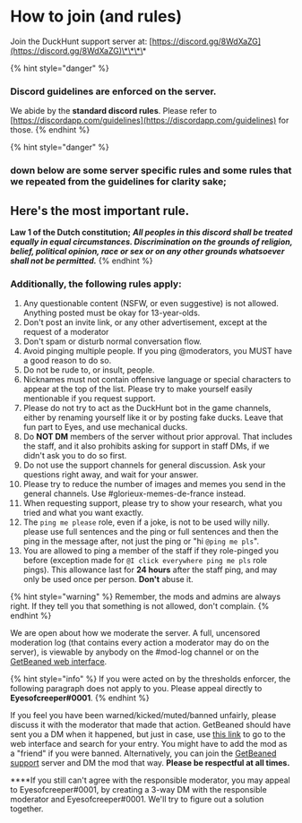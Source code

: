 # How to join \(and rules\)

Join the DuckHunt support server at: [https://discord.gg/8WdXaZG](https://discord.gg/8WdXaZG)\*\*\*\*

{% hint style="danger" %}
### **Discord guidelines are enforced on the server.**

We abide by the **standard discord rules**. Please refer to [https://discordapp.com/guidelines](https://discordapp.com/guidelines) for those.
{% endhint %}

{% hint style="danger" %}
### **down below are some server specific rules and some rules that we repeated from the guidelines for clarity sake;** 

## Here's the most important rule.

**Law 1 of the Dutch constitution;** _**All peoples in this discord shall be treated equally in equal circumstances. Discrimination on the grounds of religion, belief, political opinion, race or sex or on any other grounds whatsoever shall not be permitted.**_
{% endhint %}

### **Additionally, the following rules apply:**

1. Any questionable content \(NSFW, or even suggestive\) is not allowed. Anything posted must be okay for 13-year-olds.
2. Don't post an invite link, or any other advertisement, except at the request of a moderator
3. Don't spam or disturb normal conversation flow.
4. Avoid pinging multiple people. If you ping @moderators, you MUST have a good reason to do so.
5. Do not be rude to, or insult, people.
6. Nicknames must not contain offensive language or special characters to appear at the top of the list. Please try to make yourself easily mentionable if you request support.
7. Please do not try to act as the DuckHunt bot in the game channels, either by renaming yourself like it or by posting fake ducks. Leave that fun part to Eyes, and use mechanical ducks.
8. Do **NOT DM** members of the server without prior approval. That includes the staff, and it also prohibits asking for support in staff DMs, if we didn't ask you to do so first.
9. Do not use the support channels for general discussion. Ask your questions right away, and wait for your answer.
10. Please try to reduce the number of images and memes you send in the general channels. Use \#glorieux-memes-de-france instead.
11. When requesting support, please try to show your research, what you tried and what you want exactly.
12. The `ping me please` role, even if a joke, is not to be used willy nilly. please use full sentences and the ping or full sentences and then the ping in the message after, not just the ping or "hi `@ping me pls`".
13.  You are allowed to ping a member of the staff if they role-pinged you before \(exception made for `@I click everywhere ping me pls` role pings\). This allowance last for **24 hours** after the staff ping, and may only be used once per person. **Don't** abuse it.



{% hint style="warning" %}
Remember, the mods and admins are always right. If they tell you that something is not allowed, don't complain.
{% endhint %}

We are open about how we moderate the server. A full, uncensored moderation log \(that contains every action a moderator may do on the server\), is viewable by anybody on the \#mod-log channel or on the [GetBeaned web interface](https://getbeaned.me/guilds/195260081036591104).

{% hint style="info" %}
If you were acted on by the thresholds enforcer, the following paragraph does not apply to you. Please appeal directly to **Eyesofcreeper\#0001**.
{% endhint %}

If you feel you have been warned/kicked/muted/banned unfairly, please discuss it with the moderator that made that action. GetBeaned should have sent you a DM when it happened, but just in case, use [this link](https://getbeaned.me/guilds/195260081036591104) to go to the web interface and search for your entry. You might have to add the mod as a "friend" if you were banned. Alternatively, you can join the [GetBeaned support](https://discord.gg/gT5pdgP) server and DM the mod that way. **Please be respectful at all times.**

  
****If you still can't agree with the responsible moderator, you may appeal to Eyesofcreeper\#0001, by creating a 3-way DM with the responsible moderator and Eyesofcreeper\#0001. We'll try to figure out a solution together.


